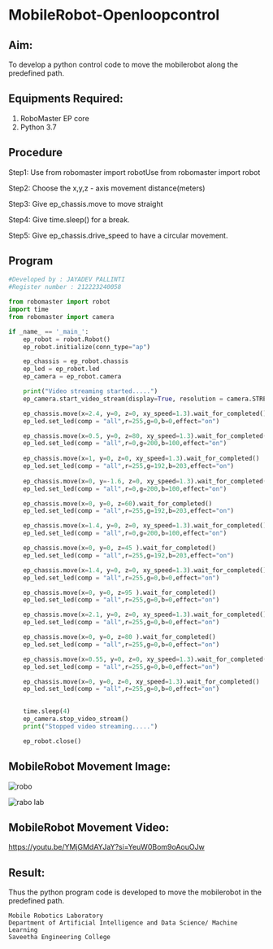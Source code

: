 # MobileRobot-Openloopcontrol
## Aim:

To develop a python control code to move the mobilerobot along the predefined path.

## Equipments Required:
1. RoboMaster EP core
2. Python 3.7

## Procedure

Step1: Use from robomaster import robotUse from robomaster import robot


Step2: Choose the x,y,z - axis movement distance(meters)


Step3: Give ep_chassis.move to move straight


Step4: Give time.sleep() for a break.


Step5: Give ep_chassis.drive_speed to have a circular movement.


## Program
```python
#Developed by : JAYADEV PALLINTI
#Register number : 212223240058

from robomaster import robot
import time
from robomaster import camera

if _name_ == '_main_':
    ep_robot = robot.Robot()
    ep_robot.initialize(conn_type="ap")

    ep_chassis = ep_robot.chassis
    ep_led = ep_robot.led
    ep_camera = ep_robot.camera

    print("Video streaming started.....")
    ep_camera.start_video_stream(display=True, resolution = camera.STREAM_360P)

    ep_chassis.move(x=2.4, y=0, z=0, xy_speed=1.3).wait_for_completed()
    ep_led.set_led(comp = "all",r=255,g=0,b=0,effect="on")

    ep_chassis.move(x=0.5, y=0, z=80, xy_speed=1.3).wait_for_completed()
    ep_led.set_led(comp = "all",r=0,g=200,b=100,effect="on")
    
    ep_chassis.move(x=1, y=0, z=0, xy_speed=1.3).wait_for_completed()
    ep_led.set_led(comp = "all",r=255,g=192,b=203,effect="on")
    
    ep_chassis.move(x=0, y=-1.6, z=0, xy_speed=1.3).wait_for_completed()
    ep_led.set_led(comp = "all",r=0,g=200,b=100,effect="on")

    ep_chassis.move(x=0, y=0, z=60).wait_for_completed()
    ep_led.set_led(comp = "all",r=255,g=192,b=203,effect="on")

    ep_chassis.move(x=1.4, y=0, z=0, xy_speed=1.3).wait_for_completed()
    ep_led.set_led(comp = "all",r=0,g=200,b=100,effect="on")

    ep_chassis.move(x=0, y=0, z=45 ).wait_for_completed()
    ep_led.set_led(comp = "all",r=255,g=192,b=203,effect="on")

    ep_chassis.move(x=1.4, y=0, z=0, xy_speed=1.3).wait_for_completed()
    ep_led.set_led(comp = "all",r=255,g=0,b=0,effect="on")

    ep_chassis.move(x=0, y=0, z=95 ).wait_for_completed()
    ep_led.set_led(comp = "all",r=255,g=0,b=0,effect="on")

    ep_chassis.move(x=2.1, y=0, z=0, xy_speed=1.3).wait_for_completed()
    ep_led.set_led(comp = "all",r=255,g=0,b=0,effect="on")

    ep_chassis.move(x=0, y=0, z=80 ).wait_for_completed()
    ep_led.set_led(comp = "all",r=255,g=0,b=0,effect="on")

    ep_chassis.move(x=0.55, y=0, z=0, xy_speed=1.3).wait_for_completed()
    ep_led.set_led(comp = "all",r=255,g=0,b=0,effect="on")    

    ep_chassis.move(x=0, y=0, z=0, xy_speed=1.3).wait_for_completed()
    ep_led.set_led(comp = "all",r=255,g=0,b=0,effect="on")

     
    time.sleep(4)
    ep_camera.stop_video_stream()
    print("Stopped video streaming.....")

    ep_robot.close()
```

## MobileRobot Movement Image:

![robo](https://github.com/jayadev133/mobilerobot-openloopcontrol/assets/150319465/910620a0-e065-493f-a68a-fae924336fb6)

![rabo lab](https://github.com/jayadev133/mobilerobot-openloopcontrol/assets/150319465/d6219a11-e15b-4dd9-a4b5-201c564e3041)


## MobileRobot Movement Video:

https://youtu.be/YMjGMdAYJaY?si=YeuW0Bom9oAouOJw

## Result:
Thus the python program code is developed to move the mobilerobot in the predefined path.

```
Mobile Robotics Laboratory
Department of Artificial Intelligence and Data Science/ Machine Learning
Saveetha Engineering College
```
